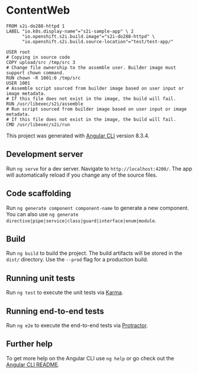 # ContentWeb

```
FROM s2i-do288-httpd 1
LABEL "io.k8s.display-name"="s2i-sample-app" \ 2
      "io.openshift.s2i.build.image"="s2i-do288-httpd" \
      "io.openshift.s2i.build.source-location"="test/test-app/"

USER root
# Copying in source code
COPY upload/src /tmp/src 3
# Change file ownership to the assemble user. Builder image must support chown command.
RUN chown -R 1001:0 /tmp/src
USER 1001
# Assemble script sourced from builder image based on user input or image metadata.
# If this file does not exist in the image, the build will fail.
RUN /usr/libexec/s2i/assemble
# Run script sourced from builder image based on user input or image metadata.
# If this file does not exist in the image, the build will fail.
CMD /usr/libexec/s2i/run

```


This project was generated with [Angular CLI](https://github.com/angular/angular-cli) version 8.3.4.

## Development server

Run `ng serve` for a dev server. Navigate to `http://localhost:4200/`. The app will automatically reload if you change any of the source files.

## Code scaffolding

Run `ng generate component component-name` to generate a new component. You can also use `ng generate directive|pipe|service|class|guard|interface|enum|module`.

## Build

Run `ng build` to build the project. The build artifacts will be stored in the `dist/` directory. Use the `--prod` flag for a production build.

## Running unit tests

Run `ng test` to execute the unit tests via [Karma](https://karma-runner.github.io).

## Running end-to-end tests

Run `ng e2e` to execute the end-to-end tests via [Protractor](http://www.protractortest.org/).

## Further help

To get more help on the Angular CLI use `ng help` or go check out the [Angular CLI README](https://github.com/angular/angular-cli/blob/master/README.md).
